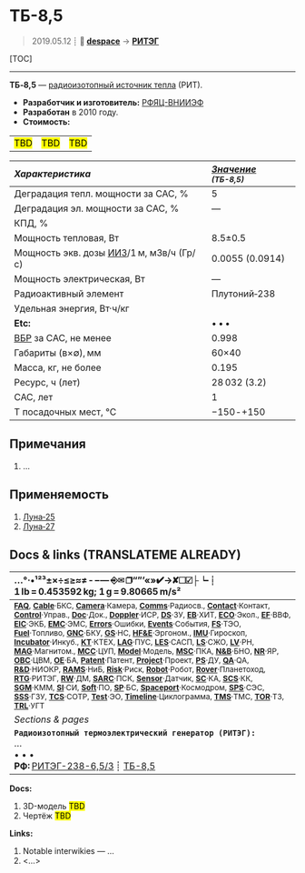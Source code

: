 # ТБ-8,5
> 2019.05.12 ┊ **🚀 [despace](index.md)** → **[РИТЭГ](rtg.md)**

[TOC]

---

**ТБ‑8,5** — [радиоизотопный источник тепла](rtg.md) (РИТ).
   - **Разработчик и изготовитель:** [РФЯЦ-ВНИИЭФ](zz_vniief.md)
   - **Разработан** в 2010 году. 
   - **Стоимость:** 

| | | |
|:--|:--|:--|
| <mark>TBD</mark>  | <mark>TBD</mark>  | <mark>TBD</mark>  |

<small>

|*Характеристика*|*[Значение](si.md) <small>(ТБ-8,5)</small>*|
|:--|:--|
|Деградация тепл. мощности за САС, %  | 5  |
|Деградация эл. мощности за САС, %  | —  |
|КПД, %  |   |
|Мощность тепловая, Вт  | 8.5±0.5  |
|Мощность экв. дозы [ИИЗ](ion_rad.md)/1 м, мЗв/ч (Гр/с)  | 0.0055 (0.0914)  |
|Мощность электрическая, Вт  | —  |
|Радиоактивный элемент  | Плутоний‑238  |
|Удельная энергия, Вт·ч/кг  |   |
|**Etc:**|• • •|
| [ВБР](rams.md) за САС, не менее  | 0.998  |
| Габариты (в×∅), мм  | 60×40  |
| Масса, кг, не более  | 0.195  |
| Ресурс, ч (лет)  | 28 032 (3.2)  |
| САС, лет  | 1  |
| T посадочных мест, °C  | −150 ‑ +150  |

</small>



<p style="page-break-after:always"> </p>

## Примечания
   1. …



## Применяемость
   1. [Луна‑25](луна_25.md)
   1. [Луна‑27](луна_27.md)



<p style="page-break-after:always"> </p>

## Docs & links (TRANSLATEME ALREADY)
|…°·•¹²³±×÷≤≥≈≠ ‑ −— ⎆✉ ❐“”’«»✔→✘☐☑├┕┆ 1 lb = 0.453592 kg; 1 g = 9.80665 m/s²|
|:--|
|<small>**[FAQ](faq.md)**, **[Cable](cable.md)**·БКС, **[Camera](camera.md)**·Камера, **[Comms](comms.md)**·Радиосв., **[Contact](contact.md)**·Контакт, **[Control](control.md)**·Управ., **[Doc](doc.md)**·Док., **[Doppler](doppler.md)**·ИСР, **[DS](ds.md)**·ЗУ, **[EB](eb.md)**·ХИТ, **[ECO](ecology.md)**·Экол., **[EF](ef.md)**·ВВФ, **[ElC](elc.md)**·ЭКБ, **[EMC](emc.md)**·ЭМС, **[Errors](error.md)**·Ошибки, **[Events](event.md)**·События, **[FS](fs.md)**·ТЭО, **[Fuel](fuel.md)**·Топливо, **[GNC](gnc.md)**·БКУ, **[GS](scs.md)**·НС, **[HF&E](hfe.md)**·Эргоном., **[IMU](imu.md)**·Гироскоп, **[Incubator](incubator.md)**·Инкуб., **[KT](kt.md)**·КТЕХ, **[LAG](lag.md)**·ПУC, **[LES](les.md)**·САСП, **[LS](ls.md)**·СЖО, **[LV](lv.md)**·РН, **[MAG](mag.md)**·Магнитом., **[MCC](mcc.md)**·ЦУП, **[Model](model.md)**·Модель, **[MSC](sc.md)**·ПКА, **[N&B](nnb.md)**·БНО, **[NR](nr.md)**·ЯР, **[OBC](obc.md)**·ЦВМ, **[OE](oe.md)**·БА, **[Patent](патент.md)**·Патент, **[Project](project.md)**·Проект, **[PS](ps.md)**·ДУ, **[QA](quality.md)**·QA, **[R&D](rnd.md)**·НИОКР, **[RAMS](rams.md)**·НиБ, **[Risk](risk.md)**·Риск, **[Robot](robotics.md)**·Робот, **[Rover](rover.md)**·Планетоход, **[RTG](rtg.md)**·РИТЭГ, **[RW](rw.md)**·ДМ, **[SARC](sarc.md)**·ПСК, **[Sensor](sensor.md)**·Датчик, **[SC](sc.md)**·КА, **[SCS](scs.md)**·КК, **[SGM](sgm.md)**·КММ, **[SI](si.md)**·СИ, **[Soft](soft.md)**·ПО, **[SP](sp.md)**·БС, **[Spaceport](spaceport.md)**·Космодром, **[SPS](sps.md)**·СЭС, **[SSS](sss.md)**·ГЗУ, **[TCS](tcs.md)**·СОТР, **[Test](test.md)**·ЭО, **[Timeline](timeline.md)**·Циклограмма, **[TMS](tms.md)**·ТМС, **[TOR](tor.md)**·ТЗ, **[TRL](trl.md)**·УГТ</small>|
|*Sections & pages*|
|**`Радиоизотопный термоэлектрический генератор (РИТЭГ):`**<br> … <br>• • •<br> **РФ:** [РИТЭГ-238-6,5/3](rtg_238_6_5_3.md) ┊ [ТБ-8,5](tb_8_5.md) |

**Docs:**

   1. 3D-модель <mark>TBD</mark>
   1. Чертёж <mark>TBD</mark>

**Links:**

   1. Notable interwikies — …
   1. <…>
